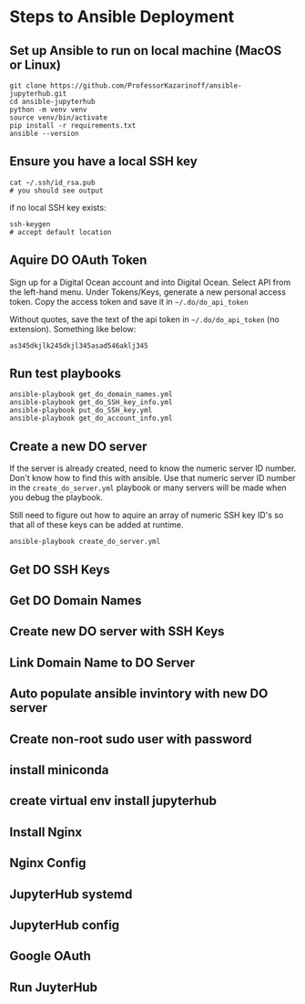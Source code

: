 # Steps to Ansible Deployment

## Set up Ansible to run on local machine (MacOS or Linux)

```
git clone https://github.com/ProfessorKazarinoff/ansible-jupyterhub.git
cd ansible-jupyterhub
python -m venv venv
source venv/bin/activate
pip install -r requirements.txt
ansible --version
```

## Ensure you have a local SSH key

```
cat ~/.ssh/id_rsa.pub
# you should see output
```

if no local SSH key exists:
```
ssh-keygen
# accept default location
```

## Aquire DO OAuth Token

Sign up for a Digital Ocean account and into Digital Ocean. Select API from the left-hand menu. Under Tokens/Keys, generate a new personal access token. Copy the access token and save it in ```~/.do/do_api_token```

Without quotes, save the text of the api token in ```~/.do/do_api_token``` (no extension). Something like below:

```
as345dkjlk245dkjl345asad546aklj345
```

## Run test playbooks

```
ansible-playbook get_do_domain_names.yml
ansible-playbook get_do_SSH_key_info.yml
ansible-playbook put_do_SSH_key.yml
ansible-playbook get_do_account_info.yml
```

## Create a new DO server

If the server is already created, need to know the numeric server ID number. Don't know how to find this with ansible. Use that numeric server ID number in the ```create_do_server.yml``` playbook or many servers will be made when you debug the playbook.

Still need to figure out how to aquire an array of numeric SSH key ID's so that all of these keys can be added at runtime.

```
ansible-playbook create_do_server.yml
```

## Get DO SSH Keys

## Get DO Domain Names

## Create new DO server with SSH Keys

## Link Domain Name to DO Server

## Auto populate ansible invintory with new DO server

## Create non-root sudo user with password

## install miniconda

## create virtual env install jupyterhub

## Install Nginx

## Nginx Config

## JupyterHub systemd

## JupyterHub config

## Google OAuth

## Run JuyterHub
